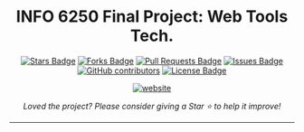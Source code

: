 <h1 align="center">INFO 6250 Final Project: Web Tools Tech.</h1>
<div align="center">

<a href="https://github.com/bokyeefung/INFO6250_FinalProject/stargazers"><img src="https://img.shields.io/github/stars/bokyeefung/INFO6250_FinalProject" alt="Stars Badge"/></a>
<a href="https://github.com/bokyeefung/INFO6250_FinalProject/network/members"><img src="https://img.shields.io/github/forks/bokyeefung/INFO6250_FinalProject" alt="Forks Badge"/></a>
<a href="https://github.com/bokyeefung/INFO6250_FinalProject/pulls"><img src="https://img.shields.io/github/issues-pr/bokyeefung/INFO6250_FinalProject" alt="Pull Requests Badge"/></a>
<a href="https://github.com/bokyeefung/INFO6250_FinalProject/issues"><img src="https://img.shields.io/github/issues/bokyeefung/INFO6250_FinalProject" alt="Issues Badge"/></a>
<a href="https://github.com/bokyeefung/INFO6250_FinalProject/graphs/contributors"><img alt="GitHub contributors" src="https://img.shields.io/github/contributors/bokyeefung/INFO6250_FinalProject?color=2b9348"></a>
<a href="https://github.com/bokyeefung/INFO6250_FinalProject/blob/master/LICENSE"><img src="https://img.shields.io/github/license/bokyeefung/INFO6250_FinalProject?color=2b9348" alt="License Badge"/></a>

<a href="https://github.com/bokyeefung/INFO6250_FinalProject/blob/main/README.md"><img src="https://img.shields.io/static/v1?label=&labelColor=505050&message=Chinese 中文自述文件&color=%230076D6&style=flat&logo=google-chrome&logoColor=green" alt="website"/></a>

<i>Loved the project? Please consider giving a Star ⭐️ to help it improve!</i>

</div>

---
